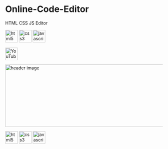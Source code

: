 # Online-Code-Editor

HTML CSS JS Editor

[<img src='https://cdn.jsdelivr.net/npm/simple-icons@3.0.1/icons/html5.svg' alt='html5' height='40'>](https://raw.githubusercontent.com/devicons/devicon/master/icons/html5/html5-original-wordmark.svg)  [<img src='https://cdn.jsdelivr.net/npm/simple-icons@3.0.1/icons/css3.svg' alt='css3' height='40'>](https://raw.githubusercontent.com/devicons/devicon/master/icons/css3/css3-original-wordmark.svg)  [<img src='https://cdn.jsdelivr.net/npm/simple-icons@3.0.1/icons/javascript.svg' alt='javascript' height='40'>](https://raw.githubusercontent.com/devicons/devicon/master/icons/javascript/javascript-original.svg)  

[<img src='https://cdn.jsdelivr.net/npm/simple-icons@3.0.1/icons/youtube.svg' alt='YouTube' height='40'>](https://www.youtube.com/@compactlms) 


<img width="660" height="200" alt="header image" src="https://github.com/user-attachments/assets/78bb3cca-6643-44b8-9583-4a873ee2972d" />

[<img src='https://cdn.jsdelivr.net/npm/simple-icons@3.0.1/icons/html5.svg' alt='html5' height='40'>](https://raw.githubusercontent.com/devicons/devicon/master/icons/html5/html5-original-wordmark.svg)  [<img src='https://cdn.jsdelivr.net/npm/simple-icons@3.0.1/icons/css3.svg' alt='css3' height='40'>](https://raw.githubusercontent.com/devicons/devicon/master/icons/css3/css3-original-wordmark.svg)  [<img src='https://cdn.jsdelivr.net/npm/simple-icons@3.0.1/icons/javascript.svg' alt='javascript' height='40'>](https://raw.githubusercontent.com/devicons/devicon/master/icons/javascript/javascript-original.svg)
